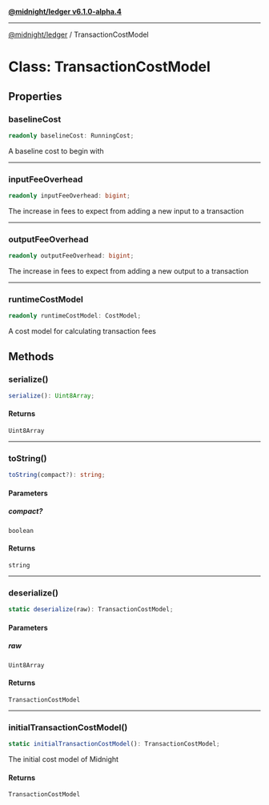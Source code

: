 [**@midnight/ledger v6.1.0-alpha.4**](../README.md)

***

[@midnight/ledger](../globals.md) / TransactionCostModel

# Class: TransactionCostModel

## Properties

### baselineCost

```ts
readonly baselineCost: RunningCost;
```

A baseline cost to begin with

***

### inputFeeOverhead

```ts
readonly inputFeeOverhead: bigint;
```

The increase in fees to expect from adding a new input to a transaction

***

### outputFeeOverhead

```ts
readonly outputFeeOverhead: bigint;
```

The increase in fees to expect from adding a new output to a transaction

***

### runtimeCostModel

```ts
readonly runtimeCostModel: CostModel;
```

A cost model for calculating transaction fees

## Methods

### serialize()

```ts
serialize(): Uint8Array;
```

#### Returns

`Uint8Array`

***

### toString()

```ts
toString(compact?): string;
```

#### Parameters

##### compact?

`boolean`

#### Returns

`string`

***

### deserialize()

```ts
static deserialize(raw): TransactionCostModel;
```

#### Parameters

##### raw

`Uint8Array`

#### Returns

`TransactionCostModel`

***

### initialTransactionCostModel()

```ts
static initialTransactionCostModel(): TransactionCostModel;
```

The initial cost model of Midnight

#### Returns

`TransactionCostModel`
